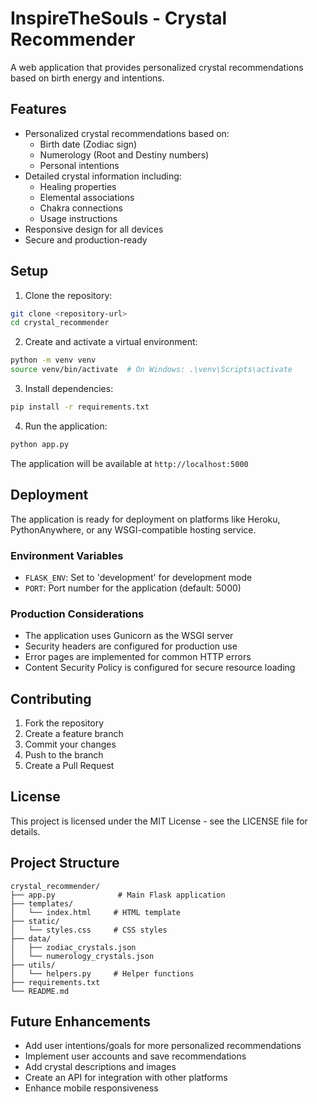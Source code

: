 # InspireTheSouls - Crystal Recommender

A web application that provides personalized crystal recommendations based on birth energy and intentions.

## Features

- Personalized crystal recommendations based on:
  - Birth date (Zodiac sign)
  - Numerology (Root and Destiny numbers)
  - Personal intentions
- Detailed crystal information including:
  - Healing properties
  - Elemental associations
  - Chakra connections
  - Usage instructions
- Responsive design for all devices
- Secure and production-ready

## Setup

1. Clone the repository:
```bash
git clone <repository-url>
cd crystal_recommender
```

2. Create and activate a virtual environment:
```bash
python -m venv venv
source venv/bin/activate  # On Windows: .\venv\Scripts\activate
```

3. Install dependencies:
```bash
pip install -r requirements.txt
```

4. Run the application:
```bash
python app.py
```

The application will be available at `http://localhost:5000`

## Deployment

The application is ready for deployment on platforms like Heroku, PythonAnywhere, or any WSGI-compatible hosting service.

### Environment Variables

- `FLASK_ENV`: Set to 'development' for development mode
- `PORT`: Port number for the application (default: 5000)

### Production Considerations

- The application uses Gunicorn as the WSGI server
- Security headers are configured for production use
- Error pages are implemented for common HTTP errors
- Content Security Policy is configured for secure resource loading

## Contributing

1. Fork the repository
2. Create a feature branch
3. Commit your changes
4. Push to the branch
5. Create a Pull Request

## License

This project is licensed under the MIT License - see the LICENSE file for details.

## Project Structure

```
crystal_recommender/
├── app.py              # Main Flask application
├── templates/
│   └── index.html     # HTML template
├── static/
│   └── styles.css     # CSS styles
├── data/
│   ├── zodiac_crystals.json
│   └── numerology_crystals.json
├── utils/
│   └── helpers.py     # Helper functions
├── requirements.txt
└── README.md
```

## Future Enhancements

- Add user intentions/goals for more personalized recommendations
- Implement user accounts and save recommendations
- Add crystal descriptions and images
- Create an API for integration with other platforms
- Enhance mobile responsiveness 